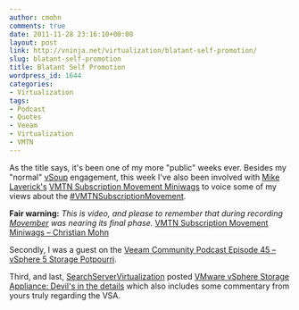 ```yaml
---
author: cmohn
comments: true
date: 2011-11-28 23:16:10+00:00
layout: post
link: http://vninja.net/virtualization/blatant-self-promotion/
slug: blatant-self-promotion
title: Blatant Self Promotion
wordpress_id: 1644
categories:
- Virtualization
tags:
- Podcast
- Quotes
- Veeam
- Virtualization
- VMTN
---
```


As the title says, it's been one of my more "public" weeks ever. Besides my "normal" [vSoup](http://vsoup.net/) engagement, this week I've also been involved with [Mike Laverick's](https://twitter.com/Mike_Laverick) [VMTN Subscription Movement Miniwags](http://www.rtfm-ed.co.uk/category/vmtn-subscription/) to voice some of my views about the [#VMTNSubscriptionMovement](https://twitter.com/#!/search?q=%23VMTNSubscriptionMovement).

**Fair warning:** _This is video, and please to remember that during recording [Movember](http://uk.movember.com/mospace/2006730/) was nearing its final phase._
[VMTN Subscription Movement Miniwags – Christian Mohn](http://www.rtfm-ed.co.uk/2011/11/24/vmtn-subscription-movement-miniwags-%E2%80%93-christian-mohn/)

Secondly, I was a guest on the [Veeam Community Podcast Episode 45 – vSphere 5 Storage Potpourri](http://veeam.podbean.com/2011/11/28/episode-45-%E2%80%93-vsphere-5-storage-potpourri/).

Third, and last, [SearchServerVirtualization](http://searchservervirtualization.techtarget.com/) posted [VMware vSphere Storage Appliance: Devil's in the details](http://searchservervirtualization.techtarget.com/news/2240111622/VMware-vSphere-Storage-Appliance-Devils-in-the-details) which also includes some commentary from yours truly regarding the VSA.




